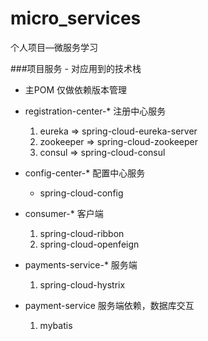 # micro_services
个人项目—微服务学习

###项目服务 - 对应用到的技术栈
- 主POM 仅做依赖版本管理
- registration-center-* 注册中心服务
    1. eureka => spring-cloud-eureka-server
    2. zookeeper => spring-cloud-zookeeper
    3. consul => spring-cloud-consul 

- config-center-* 配置中心服务
    - spring-cloud-config

- consumer-* 客户端
    1. spring-cloud-ribbon
    2. spring-cloud-openfeign
    
- payments-service-* 服务端
    1. spring-cloud-hystrix

- payment-service 服务端依赖，数据库交互
    1. mybatis

